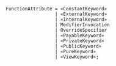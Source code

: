 <!-- This file is generated automatically by infrastructure scripts. Please don't edit by hand. -->

```{ .ebnf .slang-ebnf #FunctionAttribute }
FunctionAttribute = «ConstantKeyword»
                  | «ExternalKeyword»
                  | «InternalKeyword»
                  | ModifierInvocation
                  | OverrideSpecifier
                  | «PayableKeyword»
                  | «PrivateKeyword»
                  | «PublicKeyword»
                  | «PureKeyword»
                  | «ViewKeyword»;
```
